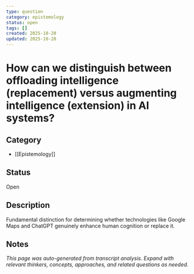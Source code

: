 ```yaml
---
type: question
category: epistemology
status: open
tags: []
created: 2025-10-20
updated: 2025-10-20
---
```


# How can we distinguish between offloading intelligence (replacement) versus augmenting intelligence (extension) in AI systems?

## Category

- [[Epistemology]]

## Status

Open

## Description

Fundamental distinction for determining whether technologies like Google Maps and ChatGPT genuinely enhance human cognition or replace it.

## Notes

*This page was auto-generated from transcript analysis. Expand with relevant thinkers, concepts, approaches, and related questions as needed.*
